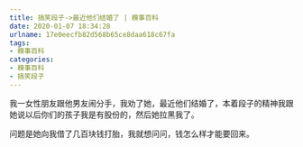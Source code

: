 ```yaml
---
title: 搞笑段子->最近他们结婚了 | 糗事百科
date: 2020-01-07 18:34:28
urlname: 17e0eecfb82d568b65ce8daa618c67fa
tags: 
- 糗事百科
categories:
- 糗事百科
- 搞笑段子
---
```

我一女性朋友跟他男友闹分手，我劝了她，最近他们结婚了，本着段子的精神我跟她说以后你们的孩子我是有股份的，然后她拉黑我了。

问题是她向我借了几百块钱打胎，我就想问问，钱怎么样才能要回来。


